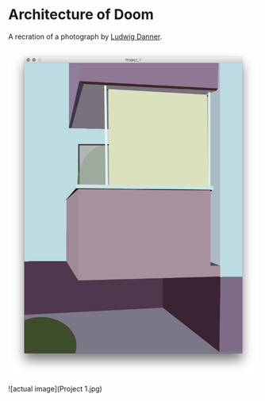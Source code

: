 # Architecture of Doom

A recration of a photograph by [Ludwig Danner](https://www.flickr.com/photos/ludwig_danner/16140311769/).

![example image](img.png)

![actual image](Project 1.jpg)